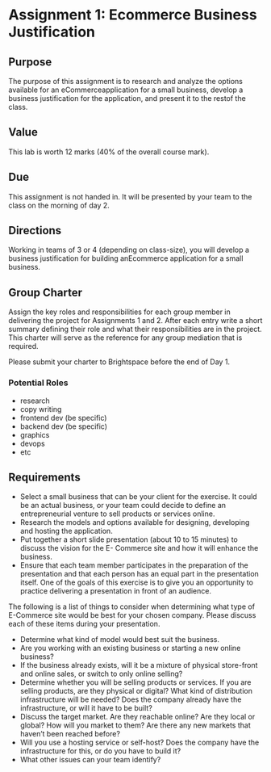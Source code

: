 # Assignment 1: Ecommerce Business Justification
## Purpose
The purpose of this assignment is to research and analyze the options available for an eCommerceapplication for a small business, develop a business justification for the application, and present it to the restof the class.

## Value
This lab is worth 12 marks (40% of the overall course mark).

## Due
This assignment is not handed in. It will be presented by your team to the class on the morning of day 2.

## Directions
Working in teams of 3 or 4 (depending on class-size), you will develop a business justification for building anEcommerce application for a small business.

## Group Charter
Assign the key roles and responsibilities for each group member in delivering the project for Assignments 1 and 2. After each entry write a short summary defining their role and what their responsibilities are in the project. This charter will serve as the reference for any group mediation that is required.

Please submit your charter to Brightspace before the end of Day 1.

### Potential Roles
  - research
  - copy writing
  - frontend dev (be specific)
  - backend dev (be specific)
  - graphics
  - devops
  - etc

## Requirements
- Select a small business that can be your client for the exercise. It could be an actual business, or your team could decide to define an entrepreneurial venture to sell products or services online.
- Research the models and options available for designing, developing and hosting the application. 
- Put together a short slide presentation (about 10 to 15 minutes) to discuss the vision for the E- Commerce site and how it will enhance the business.
- Ensure that each team member participates in the preparation of the presentation and that each person has an equal part in the presentation itself. One of the goals of this exercise is to give you an opportunity to practice delivering a presentation in front of an audience.

The following is a list of things to consider when determining what type of E-Commerce site would be best for your chosen company. Please discuss each of these items during your presentation.

- Determine what kind of model would best suit the business.
- Are you working with an existing business or starting a new online business?
- If the business already exists, will it be a mixture of physical store-front and online sales, or switch to only online selling?
- Determine whether you will be selling products or services. If you are selling products, are they physical or digital? What kind of distribution infrastructure will be needed? Does the company already have the infrastructure, or will it have to be built?
- Discuss the target market. Are they reachable online? Are they local or global? How will you market to them? Are there any new markets that haven’t been reached before?
- Will you use a hosting service or self-host? Does the company have the infrastructure for this, or do you have to build it?
- What other issues can your team identify?